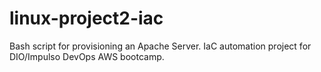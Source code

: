 # linux-project2-iac
Bash script for provisioning an Apache Server. IaC automation project for DIO/Impulso DevOps AWS bootcamp. 
 
